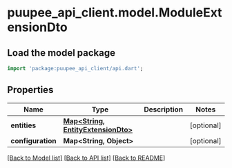 # puupee_api_client.model.ModuleExtensionDto

## Load the model package
```dart
import 'package:puupee_api_client/api.dart';
```

## Properties
Name | Type | Description | Notes
------------ | ------------- | ------------- | -------------
**entities** | [**Map&lt;String, EntityExtensionDto&gt;**](EntityExtensionDto.md) |  | [optional] 
**configuration** | **Map&lt;String, Object&gt;** |  | [optional] 

[[Back to Model list]](../README.md#documentation-for-models) [[Back to API list]](../README.md#documentation-for-api-endpoints) [[Back to README]](../README.md)


